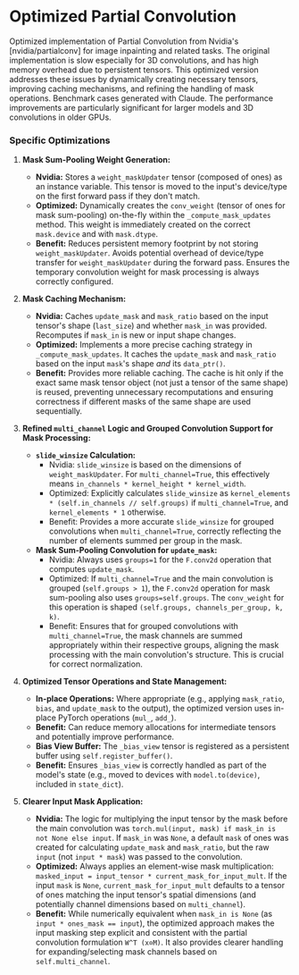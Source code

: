 # Optimized Partial Convolution 

Optimized implementation of Partial Convolution from Nvidia's [nvidia/partialconv] for image inpainting and related tasks. 
The original implementation is slow especially for 3D convolutions, and has high memory overhead due to persistent tensors.
This optimized version addresses these issues by dynamically creating necessary tensors, improving caching mechanisms, and refining the handling of mask operations.
Benchmark cases generated with Claude.
The performance improvements are particularly significant for larger models and 3D convolutions in older GPUs.

### Specific Optimizations

1.  **Mask Sum-Pooling Weight Generation:**
    *   **Nvidia:** Stores a `weight_maskUpdater` tensor (composed of ones) as an instance variable. This tensor is moved to the input's device/type on the first forward pass if they don't match.
    *   **Optimized:** Dynamically creates the `conv_weight` (tensor of ones for mask sum-pooling) on-the-fly within the `_compute_mask_updates` method. This weight is immediately created on the correct `mask.device` and with `mask.dtype`.
    *   **Benefit:** Reduces persistent memory footprint by not storing `weight_maskUpdater`. Avoids potential overhead of device/type transfer for `weight_maskUpdater` during the forward pass. Ensures the temporary convolution weight for mask processing is always correctly configured.

2.  **Mask Caching Mechanism:**
    *   **Nvidia:** Caches `update_mask` and `mask_ratio` based on the input tensor's shape (`last_size`) and whether `mask_in` was provided. Recomputes if `mask_in` is new or input shape changes.
    *   **Optimized:** Implements a more precise caching strategy in `_compute_mask_updates`. It caches the `update_mask` and `mask_ratio` based on the input `mask`'s shape *and* its `data_ptr()`.
    *   **Benefit:** Provides more reliable caching. The cache is hit only if the exact same mask tensor object (not just a tensor of the same shape) is reused, preventing unnecessary recomputations and ensuring correctness if different masks of the same shape are used sequentially.

3.  **Refined `multi_channel` Logic and Grouped Convolution Support for Mask Processing:**
    *   **`slide_winsize` Calculation:**
        *   Nvidia: `slide_winsize` is based on the dimensions of `weight_maskUpdater`. For `multi_channel=True`, this effectively means `in_channels * kernel_height * kernel_width`.
        *   Optimized: Explicitly calculates `slide_winsize` as `kernel_elements * (self.in_channels // self.groups)` if `multi_channel=True`, and `kernel_elements * 1` otherwise.
        *   Benefit: Provides a more accurate `slide_winsize` for grouped convolutions when `multi_channel=True`, correctly reflecting the number of elements summed per group in the mask.
    *   **Mask Sum-Pooling Convolution for `update_mask`:**
        *   Nvidia: Always uses `groups=1` for the `F.conv2d` operation that computes `update_mask`.
        *   Optimized: If `multi_channel=True` and the main convolution is grouped (`self.groups > 1`), the `F.conv2d` operation for mask sum-pooling also uses `groups=self.groups`. The `conv_weight` for this operation is shaped `(self.groups, channels_per_group, k, k)`.
        *   Benefit: Ensures that for grouped convolutions with `multi_channel=True`, the mask channels are summed appropriately within their respective groups, aligning the mask processing with the main convolution's structure. This is crucial for correct normalization.

4.  **Optimized Tensor Operations and State Management:**
    *   **In-place Operations:** Where appropriate (e.g., applying `mask_ratio`, `bias`, and `update_mask` to the output), the optimized version uses in-place PyTorch operations (`mul_`, `add_`).
    *   **Benefit:** Can reduce memory allocations for intermediate tensors and potentially improve performance.
    *   **Bias View Buffer:** The `_bias_view` tensor is registered as a persistent buffer using `self.register_buffer()`.
    *   **Benefit:** Ensures `_bias_view` is correctly handled as part of the model's state (e.g., moved to devices with `model.to(device)`, included in `state_dict`).

5.  **Clearer Input Mask Application:**
    *   **Nvidia:** The logic for multiplying the input tensor by the mask before the main convolution was `torch.mul(input, mask) if mask_in is not None else input`. If `mask_in` was `None`, a default `mask` of ones was created for calculating `update_mask` and `mask_ratio`, but the raw `input` (not `input * mask`) was passed to the convolution.
    *   **Optimized:** Always applies an element-wise mask multiplication: `masked_input = input_tensor * current_mask_for_input_mult`. If the input `mask` is `None`, `current_mask_for_input_mult` defaults to a tensor of ones matching the input tensor's spatial dimensions (and potentially channel dimensions based on `multi_channel`).
    *   **Benefit:** While numerically equivalent when `mask_in is None` (as `input * ones_mask == input`), the optimized approach makes the input masking step explicit and consistent with the partial convolution formulation `W^T (x⊙M)`. It also provides clearer handling for expanding/selecting mask channels based on `self.multi_channel`.
